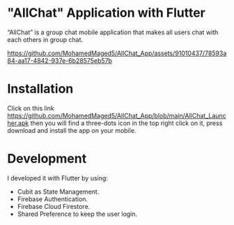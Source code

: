 # "AllChat" Application with Flutter
“AllChat” is a group chat mobile application that makes all users chat with each others in group chat.


https://github.com/MohamedMaged5/AllChat_App/assets/91010437/78593a84-aa17-4842-937e-6b28575eb57b


# Installation
Click on this link https://github.com/MohamedMaged5/AllChat_App/blob/main/AllChat_Launcher.apk then you will find a three-dots icon in the top right click on it, press download and install the app on your mobile.

# Development
I developed it with Flutter by using:
- Cubit as State Management.
- Firebase Authentication.
- Firebase Cloud Firestore.
- Shared Preference to keep the user login.
